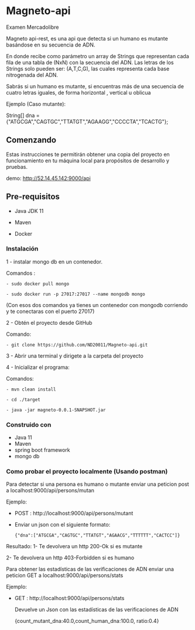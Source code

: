 # Magneto-api



Examen Mercadolibre

Magneto api-rest, es una api que detecta si un humano es mutante basándose en su secuencia de ADN.

En donde recibe como parámetro un array de Strings que representan cada fila de una tabla
de (NxN) con la secuencia del ADN. Las letras de los Strings solo pueden ser: (A,T,C,G), las
cuales representa cada base nitrogenada del ADN.

Sabrás si un humano es mutante, si encuentras más de una secuencia de cuatro letras
iguales, de forma  horizontal , vertical u oblicua

Ejemplo (Caso mutante):

String[] dna = {"ATGCGA","CAGTGC","TTATGT","AGAAGG","CCCCTA","TCACTG"};

 
## Comenzando
Estas instrucciones te permitirán obtener una copia del proyecto en funcionamiento en tu máquina local para propósitos de desarrollo y pruebas.

 demo:
   http://52.14.45.142:9000/api
    
 

## Pre-requisitos

- Java  JDK 11

- Maven

- Docker 


### Instalación 

1 - instalar  mongo db en un contenedor. 

 Comandos : 
 
    - sudo docker pull mongo
    
    - sudo docker run -p 27017:27017 --name mongodb mongo 

   (Con esos dos comandos ya tienes un contenedor con mongodb corriendo y te conectaras con el puerto 27017)

2 - Obtén el proyecto desde GitHub

 Comando:
 
    - git clone https://github.com/ND20011/Magneto-api.git


3 - Abrir una terminal y dirigete a la carpeta del proyecto


4 - Inicializar el programa: 

 Comandos:

    - mvn clean install
    
    - cd ./target
    
    - java -jar magneto-0.0.1-SNAPSHOT.jar 


### Construido con  

- Java 11
- Maven
- spring boot framework
- mongo db 


### Como probar el proyecto localmente   (Usando postman)

   Para detectar si una persona es humano o mutante enviar una peticion post a localhost:9000/api/persons/mutan
   
   Ejemplo:
   
   - POST :  http://localhost:9000/api/persons/mutant 
    
   - Enviar un json con el siguiente formato: 
  
         {"dna":["ATGCGA","CAGTGC","TTATGT","AGAACG","TTTTTT","CACTCC"]}
    
   Resultado: 
   1- Te devolvera un http 200-Ok si es mutante 
   
   2- Te devolvera un http 403-Forbidden si es humano 
           
 Para obtener las estadísticas de las verificaciones de ADN enviar una peticion GET a localhost:9000/api/persons/stats

   Ejemplo:

  - GET : http://localhost:9000/api/persons/stats
   
    Devuelve un Json con las estadísticas de las verificaciones de ADN
    
    {count_mutant_dna:40.0,count_human_dna:100.0, ratio:0.4}
    
    
    
   
